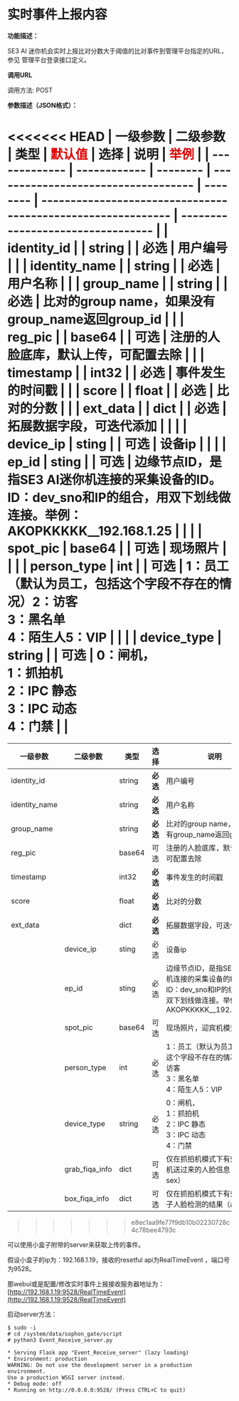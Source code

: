 # 实时事件上报内容

**功能描述：**

SE3 AI 迷你机会实时上报比对分数大于阈值的比对事件到管理平台指定的URL，参见 管理平台登录接口定义。

**调用URL**

调用方法: POST

**参数描述（JSON格式）：**

<<<<<<< HEAD
| **一级参数**  | **二级参数** | **类型** | <font color="#dd0000">默认值</font> | **选择** | **说明**                                                     | <font color="#dd0000">举例</font> |
| ------------- | ------------ | -------- | ----------------------------------- | -------- | ------------------------------------------------------------ | --------------------------------- |
| identity_id   |              | string   |                                     | **必选** | 用户编号                                                     |                                   |
| identity_name |              | string   |                                     | **必选** | 用户名称                                                     |                                   |
| group_name    |              | string   |                                     | **必选** | 比对的group name，如果没有group_name返回group_id             |                                   |
| reg_pic       |              | base64   |                                     | 可选     | 注册的人脸底库，默认上传，可配置去除                         |                                   |
| timestamp     |              | int32    |                                     | **必选** | 事件发生的时间戳                                             |                                   |
| score         |              | float    |                                     | **必选** | 比对的分数                                                   |                                   |
| ext_data      |              | dict     |                                     | **必选** | 拓展数据字段，可迭代添加                                     |                                   |
|               | device_ip    | sting    |                                     | 可选     | 设备ip                                                       |                                   |
|               | ep_id        | sting    |                                     | 可选     | 边缘节点ID，是指SE3 AI迷你机连接的采集设备的ID。<br />ID：dev_sno和IP的组合，用双下划线做连接。举例：AKOPKKKKK__192.168.1.25 |                                   |
|               | spot_pic     | base64   |                                     | 可选     | 现场照片                                                     |                                   |
|               | person_type  | int      |                                     | 可选     | 1：员工（默认为员工，包括这个字段不存在的情况）2：访客<br />3：黑名单<br />4：陌生人5：VIP |                                   |
|               | device_type  | string   |                                     | 可选     | 0：闸机， <br />1：抓拍机 <br />2：IPC 静态 <br />3：IPC 动态 <br />4：门禁 |                                   |
=======
| **一级参数**  | **二级参数**   | **类型** | **选择** | **说明**                                                     |
| ------------- | -------------- | -------- | -------- | ------------------------------------------------------------ |
| identity_id   |                | string   | **必选** | 用户编号                                                     |
| identity_name |                | string   | **必选** | 用户名称                                                     |
| group_name    |                | string   | **必选** | 比对的group name，如果没有group_name返回group_id             |
| reg_pic       |                | base64   | 可选     | 注册的人脸底库，默认上传，可配置去除                         |
| timestamp     |                | int32    | **必选** | 事件发生的时间戳                                             |
| score         |                | float    | **必选** | 比对的分数                                                   |
| ext_data      |                | dict     | **必选** | 拓展数据字段，可迭代添加                                     |
|               | device_ip      | sting    | 必选     | 设备ip                                                       |
|               | ep_id          | sting    | 必选     | 边缘节点ID，是指SE3 AI迷你机连接的采集设备的ID。<br />ID：dev_sno和IP的组合，用双下划线做连接。举例：AKOPKKKKK__192.168.1.25 |
|               | spot_pic       | base64   | 可选     | 现场照片，迎宾机模式下不传                                   |
|               | person_type    | int      | 必选     | 1：员工（默认为员工，包括这个字段不存在的情况）2：访客<br />3：黑名单<br />4：陌生人5：VIP |
|               | device_type    | string   | 必选     | 0：闸机， <br />1：抓拍机 <br />2：IPC 静态 <br />3：IPC 动态 <br />4：门禁 |
|               | grab_fiqa_info | dict     | 可选     | 仅在抓拍机模式下有效，抓拍机送过来的人脸信息（age，sex）     |
|               | box_fiqa_info  | dict     | 可选     | 仅在抓拍机模式下有效，小盒子人脸检测的结果（age, sex）       |
>>>>>>> e8ec1aa9fe77f9db10b02230728c4c78bee4793c



可以使用小盒子附带的server来获取上传的事件。

假设小盒子的ip为：192.168.1.19，接收的resetful api为RealTimeEvent ，端口号为9528。

那webui或是配置/修改实时事件上报接收服务器地址为：[http://192.168.1.19:9528/RealTimeEvent](http://192.168.1.19:9528/RealTimeEvent)

启动server方法：

```shell
$ sudo -i
# cd /system/data/sophon_gate/script
# python3 Event_Receive_server.py

* Serving Flask app "Event_Receive_server" (lazy loading)
* Environment: production
WARNING: Do not use the development server in a production environment.
Use a production WSGI server instead.
* Debug mode: off
* Running on http://0.0.0.0:9528/ (Press CTRL+C to quit)
```

